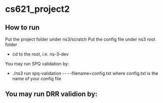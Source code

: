 # cs621_project2
## How to run

Put the project folder under ns3/scratch
Put the config file under ns3 root folder

- cd to the root, i.e. ns-3-dev

You may run SPQ validation by:
- ./ns3 run spq-validation -- --filename=config.txt
where config.txt is the name of your config file

You may run DRR validion by:
- 
